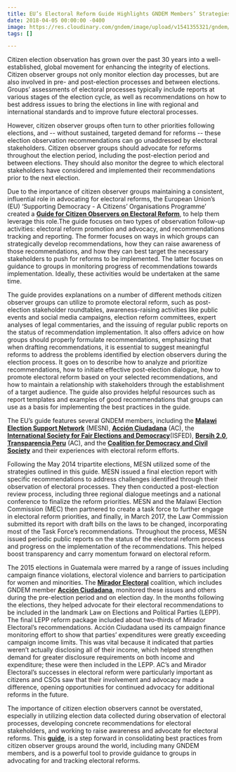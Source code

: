 ```yaml
---
title: EU’s Electoral Reform Guide Highlights GNDEM Members’ Strategies
date: 2018-04-05 00:00:00 -0400
image: https://res.cloudinary.com/gndem/image/upload/v1541355321/gndem/eu-electoral-reform-1.png
tags: []

---
```

Citizen election observation has grown over the past 30 years into a well-established, global movement for enhancing the integrity of elections. Citizen observer groups not only monitor election day processes, but are also involved in pre- and post-election processes and between elections. Groups’ assessments of electoral processes typically include reports at various stages of the election cycle, as well as recommendations on how to best address issues to bring the elections in line with regional and international standards and to improve future electoral processes.

However, citizen observer groups often turn to other priorities following elections, and -- without sustained, targeted demand for reforms -- these election observation recommendations can go unaddressed by electoral stakeholders. Citizen observer groups should advocate for reforms throughout the election period, including the post-election period and between elections. They should also monitor the degree to which electoral stakeholders have considered and implemented their recommendations prior to the next election.

Due to the importance of citizen observer groups maintaining a consistent, influential role in advocating for electoral reforms, the European Union’s (EU) ‘Supporting Democracy - A Citizens’ Organisations Programme’ created a [**Guide for Citizen Observers on Electoral Reform**](http://media4democracy.eu/wp-content/uploads/2018/03/Guide-for-Citizen-Observers-on-Electoral-reform.pdf), to help them leverage this role.The guide focuses on two types of observation follow-up activities: electoral reform promotion and advocacy, and recommendations tracking and reporting. The former focuses on ways in which groups can strategically develop recommendations, how they can raise awareness of those recommendations, and how they can best target the necessary stakeholders to push for reforms to be implemented. The latter focuses on guidance to groups in monitoring progress of recommendations towards implementation. Ideally, these activities would be undertaken at the same time.

The guide provides explanations on a number of different methods citizen observer groups can utilize to promote electoral reform, such as post-election stakeholder roundtables, awareness-raising activities like public events and social media campaigns, election reform committees, expert analyses of legal commentaries, and the issuing of regular public reports on the status of recommendation implementation. It also offers advice on how groups should properly formulate recommendations, emphasizing that when drafting recommendations, it is essential to suggest meaningful reforms to address the problems identified by election observers during the election process. It goes on to describe how to analyze and prioritize recommendations, how to initiate effective post-election dialogue, how to promote electoral reform based on your selected recommendations, and how to maintain a relationship with stakeholders through the establishment of a target audience. The guide also provides helpful resources such as report templates and examples of good recommendations that groups can use as a basis for implementing the best practices in the guide.

The EU’s guide features several GNDEM members, including the [**Malawi Election Support Network**](https://www.facebook.com/Malawi.Electoral.Support.Network/) (MESN), [**Acción Ciudadana**](http://accionciudadana.org.gt/) (AC), the [**International Society for Fair Elections and Democracy**](http://isfed.ge/)(ISFED), [**Bersih 2.0**](http://www.bersih.org/), [**Transparencia Peru**](http://www.transparencia.org.pe/) (AC), and the [**Coalition for Democracy and Civil Society**](http://coalition.kg/en/) and their experiences with electoral reform efforts.

Following the May 2014 tripartite elections, MESN utilized some of the strategies outlined in this guide. MESN issued a final election report with specific recommendations to address challenges identified through their observation of electoral processes. They then conducted a post-election review process, including three regional dialogue meetings and a national conference to finalize the reform priorities. MESN and the Malawi Election Commission (MEC) then partnered to create a task force to further engage in electoral reform priorities, and finally, in March 2017, the Law Commission submitted its report with draft bills on the laws to be changed, incorporating most of the Task Force’s recommendations. Throughout the process, MESN issued periodic public reports on the status of the electoral reform process and progress on the implementation of the recommendations. This helped boost transparency and carry momentum forward on electoral reform.

The 2015 elections in Guatemala were marred by a range of issues including campaign finance violations, electoral violence and barriers to participation for women and minorities. The [**Mirador Electoral**](https://www.facebook.com/Mirador-Electoral-1436014673391313/) coalition, which includes GNDEM member [**Acción Ciudadana**](http://accionciudadana.org.gt/), monitored these issues and others during the pre-election period and on election day. In the months following the elections, they helped advocate for their electoral recommendations to be included in the landmark Law on Elections and Political Parties (LEPP). The final LEPP reform package included about two-thirds of Mirador Electoral’s recommendations. Acción Ciudadana used its campaign finance monitoring effort to show that parties’ expenditures were greatly exceeding campaign income limits. This was vital because it indicated that parties weren’t actually disclosing all of their income, which helped strengthen demand for greater disclosure requirements on both income and expenditure; these were then included in the LEPP. AC’s and Mirador Electoral’s successes in electoral reform were particularly important as citizens and CSOs saw that their involvement and advocacy made a difference, opening opportunities for continued advocacy for additional reforms in the future.

The importance of citizen election observers cannot be overstated, especially in utilizing election data collected during observation of electoral processes, developing concrete recommendations for electoral stakeholders, and working to raise awareness and advocate for electoral reforms. This [**guide**](http://media4democracy.eu/wp-content/uploads/2018/03/Guide-for-Citizen-Observers-on-Electoral-reform.pdf), is a step forward in consolidating best practices from citizen observer groups around the world, including many GNDEM members, and is a powerful tool to provide guidance to groups in advocating for and tracking electoral reforms.